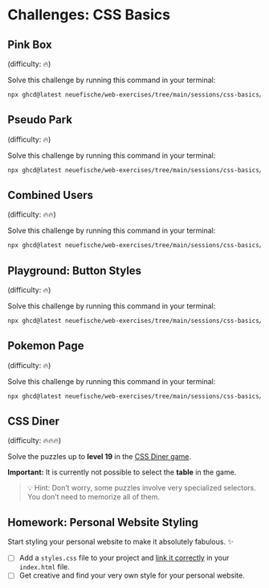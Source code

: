 # Challenges: CSS Basics

## Pink Box

(difficulty: 🔥)

Solve this challenge by running this command in your terminal:

```bash
npx ghcd@latest neuefische/web-exercises/tree/main/sessions/css-basics/pink-box
```

## Pseudo Park

(difficulty: 🔥)

Solve this challenge by running this command in your terminal:

```bash
npx ghcd@latest neuefische/web-exercises/tree/main/sessions/css-basics/pseudo-park
```

## Combined Users

(difficulty: 🔥🔥)

Solve this challenge by running this command in your terminal:

```bash
npx ghcd@latest neuefische/web-exercises/tree/main/sessions/css-basics/combined-users
```

## Playground: Button Styles

(difficulty: 🔥)

Solve this challenge by running this command in your terminal:

```bash
npx ghcd@latest neuefische/web-exercises/tree/main/sessions/css-basics/button-styles
```

## Pokemon Page

(difficulty: 🔥)

Solve this challenge by running this command in your terminal:

```bash
npx ghcd@latest neuefische/web-exercises/tree/main/sessions/css-basics/pokemon-page
```

## CSS Diner

(difficulty: 🔥🔥🔥)

Solve the puzzles up to **level 19** in the [CSS Diner game](https://flukeout.github.io/).

**Important:** It is currently not possible to select the **table** in the game.

> 💡 Hint: Don’t worry, some puzzles involve very specialized selectors. You don’t need to memorize all of them.

## Homework: Personal Website Styling

Start styling your personal website to make it absolutely fabulous. ✨

- [ ] Add a `styles.css` file to your project and [link it correctly](./css-basics.md#linking-stylesheets) in your `index.html` file.
- [ ] Get creative and find your very own style for your personal website.
